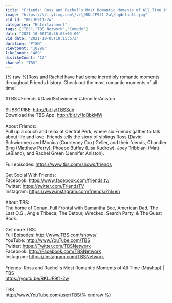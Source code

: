 ```yaml
---
title: "Friends: Ross and Rachel's Most Romantic Moments of All Time (Mashup) | TBS"
image: "https:\/\/i.ytimg.com\/vi\/RKLJF9f1-2w\/hqdefault.jpg"
vid_id: "RKLJF9f1-2w"
categories: "Entertainment"
tags: ["TBS","TBS Network","Comedy"]
date: "2021-10-06T10:36:05+03:00"
vid_date: "2021-10-05T18:15:57Z"
duration: "PT5M"
viewcount: "18298"
likeCount: "489"
dislikeCount: "12"
channel: "TBS"
---
```

{% raw %}Ross and Rachel have had some incredibly romantic moments throughout Friends history. Check out the most romantic moments of all time!<br /><br />#TBS #Friends #DavidSchwimmer #JenniferAniston<br /><br />SUBSCRIBE: <a rel="nofollow" target="blank" href="http://bit.ly/TBSSub">http://bit.ly/TBSSub</a> <br />Download the TBS App: <a rel="nofollow" target="blank" href="http://bit.ly/1qBbkMW">http://bit.ly/1qBbkMW</a><br /><br />About Friends:<br />Pull up a couch and relax at Central Perk, where six Friends gather to talk about life and love. Friends tells the story of siblings Ross (David Schwimmer) and Monica (Courteney Cox) Geller, and their friends, Chandler Bing (Matthew Perry), Phoebe Buffay (Lisa Kudrow), Joey Tribbiani (Matt LeBlanc), and Rachel Green (Jennifer Aniston).<br /><br />Full episodes: <a rel="nofollow" target="blank" href="https://www.tbs.com/shows/friends">https://www.tbs.com/shows/friends</a><br /><br />Get Social With Friends:<br />Facebook: <a rel="nofollow" target="blank" href="https://www.facebook.com/friends.tv/">https://www.facebook.com/friends.tv/</a><br />Twitter: <a rel="nofollow" target="blank" href="https://twitter.com/FriendsTV">https://twitter.com/FriendsTV</a><br />Instagram: <a rel="nofollow" target="blank" href="https://www.instagram.com/friends/?hl=en">https://www.instagram.com/friends/?hl=en</a><br /><br />About TBS:  <br />The home of Conan, Full Frontal with Samantha Bee, American Dad, The Last O.G., Angie Tribeca, The Detour, Wrecked, Search Party, &amp; The Guest Book.<br /><br />Get more TBS:  <br />Full Episodes: <a rel="nofollow" target="blank" href="http://www.TBS.com/shows/">http://www.TBS.com/shows/</a>  <br />YouTube: <a rel="nofollow" target="blank" href="http://www.YouTube.com/TBS">http://www.YouTube.com/TBS</a>  <br />Twitter: <a rel="nofollow" target="blank" href="https://Twitter.com/TBSNetwork">https://Twitter.com/TBSNetwork</a><br />Facebook: <a rel="nofollow" target="blank" href="http://Facebook.com/TBSNetwork">http://Facebook.com/TBSNetwork</a>  <br />Instagram: <a rel="nofollow" target="blank" href="https://Instagram.com/TBSNetwork">https://Instagram.com/TBSNetwork</a>  <br /><br />Friends: Ross and Rachel's Most Romantic Moments of All Time (Mashup) | TBS<br /><a rel="nofollow" target="blank" href="https://youtu.be/RKLJF9f1-2w">https://youtu.be/RKLJF9f1-2w</a><br /><br />TBS<br /><a rel="nofollow" target="blank" href="http://www.YouTube.com/user/TBS">http://www.YouTube.com/user/TBS</a>{% endraw %}
